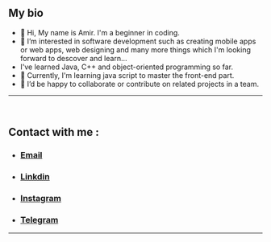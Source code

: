 ## My bio 

- 👋 Hi, My name is Amir. I'm a beginner in coding.
- 👀 I’m interested in software development such as creating mobile apps or web apps, web designing and many more things which I'm looking forward to descover and learn...
- I've learned Java, C++ and object-oriented programming so far. 
- 🌱 Currently, I'm learning java script to master the front-end part.
- 💞️ I’d be happy to collaborate or contribute on related projects in a team.
---
<br>

## Contact with me : 
- ### <a href="mailto:shivasokhana@gmail.com">Email</a> 
- ### <a href="http://linkedin.com/in/AmirShivasokhan">Linkdin</a>  
- ### <a href="http://instagram.com/amircorps">  Instagram</a>
- ### <a href="http://telegram.me/ASH_ITIS" >Telegram </a>
---
<br>

<!--
## The technologies that I use :


<img src="https://upload.wikimedia.org/wikipedia/commons/thumb/9/9a/Visual_Studio_Code_1.35_icon.svg/2048px-Visual_Studio_Code_1.35_icon.svg.png" alt="Visual Studio Code" width="65" style="margin:2px;" align=center> 
<img src="https://1000logos.net/wp-content/uploads/2020/08/Visual-Studio-Logo.png" alt="Microsoft Visual Studio" height ="70" style="margin:" align=center> 
<img src="https://upload.wikimedia.org/wikipedia/commons/thumb/9/9c/IntelliJ_IDEA_Icon.svg/1200px-IntelliJ_IDEA_Icon.svg.png" width="70" alt="IntelliJ IDEA" style="margin:2px;"align=center> 
<img src="https://loghi-famosi.com/wp-content/uploads/2021/01/GitHub-Logo.png" alt="Github" height="70" style="margin:2px;"align=center> 
<img src="https://upload.wikimedia.org/wikipedia/commons/thumb/1/18/ISO_C%2B%2B_Logo.svg/306px-ISO_C%2B%2B_Logo.svg.png" alt="C++" height ="70" style="margin:2px;" align=center> 
<img src="https://brandslogos.com/wp-content/uploads/images/large/java-logo-1.png" alt="Java" height="70" style="margin:2px;;"align=center>
<img src="https://upload.wikimedia.org/wikipedia/commons/thumb/6/61/HTML5_logo_and_wordmark.svg/512px-HTML5_logo_and_wordmark.svg.png" alt="HTML" width="90" style="margin:2px;"align=center>
<img src="https://upload.wikimedia.org/wikipedia/commons/thumb/d/d5/CSS3_logo_and_wordmark.svg/1452px-CSS3_logo_and_wordmark.svg.png" alt="CSS" height="90" style="margin:2px;" hspace="20" align=center> <img src="https://brandslogos.com/wp-content/uploads/images/large/arduino-logo-1.png" alt="Arduino" width="90" style="margin:8px;" align=center > --> 
